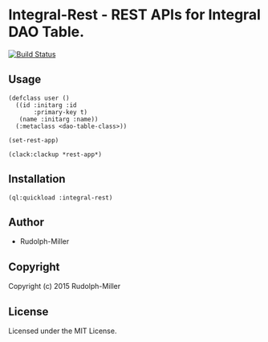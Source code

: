 # Integral-Rest - REST APIs for Integral DAO Table.

[![Build Status](https://travis-ci.org/Rudolph-Miller/integral-rest.svg)](https://travis-ci.org/Rudolph-Miller/integral-rest)

## Usage
```Lisp
(defclass user ()
  ((id :initarg :id
       :primary-key t)
   (name :initarg :name))
  (:metaclass <dao-table-class>))

(set-rest-app)

(clack:clackup *rest-app*)
```

## Installation

```Lisp
(ql:quickload :integral-rest)
```

## Author

* Rudolph-Miller

## Copyright

Copyright (c) 2015 Rudolph-Miller

## License

Licensed under the MIT License.
